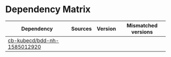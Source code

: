 # Dependency Matrix

Dependency | Sources | Version | Mismatched versions
---------- | ------- | ------- | -------------------
[cb-kubecd/bdd-nh-1585012920](https://github.com/cb-kubecd/bdd-nh-1585012920.git) |  | []() | 
